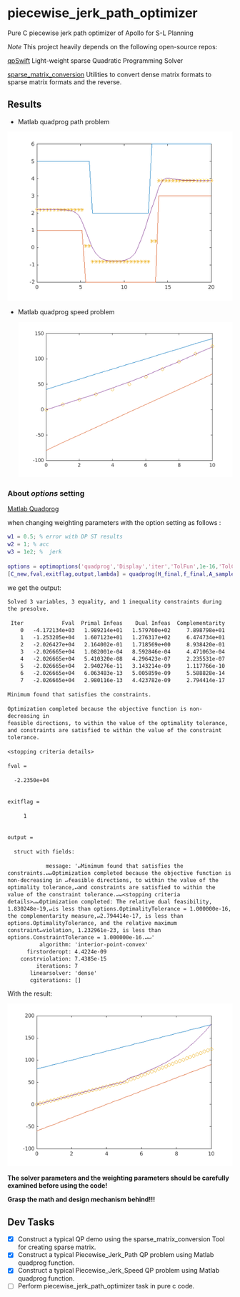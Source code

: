 # piecewise_jerk_path_optimizer
Pure C piecewise jerk path optimizer of Apollo for S-L Planning

*Note* This project heavily depends on the following open-source repos:

[qpSwift](https://github.com/qpSWIFT/qpSWIFT) Light-weight sparse Quadratic Programming Solver

[sparse_matrix_conversion](https://github.com/kmpape/sparse_matrix_conversion) Utilities to convert dense matrix formats to sparse matrix formats and the reverse.

## Results

+ Matlab quadprog path problem

![](./Matlab/matlab.png)

+ Matlab quadprog speed problem

  ![](./Matlab/QP_speed.png)

### About *options* setting

[Matlab Quadprog](https://ww2.mathworks.cn/help/optim/ug/quadprog.html?lang=en)

when changing weighting parameters  with the option setting as follows :

```matlab
w1 = 0.5; % error with DP ST results
w2 = 1; % acc
w3 = 1e2; %  jerk

options = optimoptions('quadprog','Display','iter','TolFun',1e-16,'TolCon',1e-16);
[C_new,fval,exitflag,output,lambda] = quadprog(H_final,f_final,A_sample,s_front,Aeq,beq,[],[],[],options);
```

we get the output:

```
Solved 3 variables, 3 equality, and 1 inequality constraints during the presolve.

 Iter            Fval  Primal Infeas    Dual Infeas  Complementarity  
    0   -4.172134e+03   1.989214e+01   1.579760e+02     7.898798e+01  
    1   -1.253205e+04   1.607123e+01   1.276317e+02     6.474734e+01  
    2   -2.026427e+04   2.164002e-01   1.718569e+00     8.938420e-01  
    3   -2.026665e+04   1.082001e-04   8.592846e-04     4.471063e-04  
    4   -2.026665e+04   5.410320e-08   4.296423e-07     2.235531e-07  
    5   -2.026665e+04   2.940276e-11   3.143214e-09     1.117766e-10  
    6   -2.026665e+04   6.063483e-13   5.005859e-09     5.588828e-14  
    7   -2.026665e+04   2.980116e-13   4.423782e-09     2.794414e-17  

Minimum found that satisfies the constraints.

Optimization completed because the objective function is non-decreasing in 
feasible directions, to within the value of the optimality tolerance,
and constraints are satisfied to within the value of the constraint tolerance.

<stopping criteria details>

fval =

  -2.2350e+04


exitflag =

     1


output = 

  struct with fields:

            message: '↵Minimum found that satisfies the constraints.↵↵Optimization completed because the objective function is non-decreasing in ↵feasible directions, to within the value of the optimality tolerance,↵and constraints are satisfied to within the value of the constraint tolerance.↵↵<stopping criteria details>↵↵Optimization completed: The relative dual feasibility, 1.830248e-19,↵is less than options.OptimalityTolerance = 1.000000e-16, the complementarity measure,↵2.794414e-17, is less than options.OptimalityTolerance, and the relative maximum constraint↵violation, 1.232961e-23, is less than options.ConstraintTolerance = 1.000000e-16.↵↵'
          algorithm: 'interior-point-convex'
      firstorderopt: 4.4224e-09
    constrviolation: 7.4385e-15
         iterations: 7
       linearsolver: 'dense'
       cgiterations: []
```

With the result:

![](./Matlab/infeasible.png)

**The solver parameters and the weighting parameters should be carefully examined before using the code!**

**Grasp the math and design mechanism behind!!!**

## Dev Tasks

- [x] Construct a typical QP demo using the sparse_matrix_conversion Tool for creating sparse matrix.
- [x] Construct a typical Piecewise_Jerk_Path QP problem using Matlab quadprog function.
- [x] Construct a typical Piecewise_Jerk_Speed QP problem using Matlab quadprog function.
- [ ] Perform  piecewise_jerk_path_optimizer task in pure c code.
